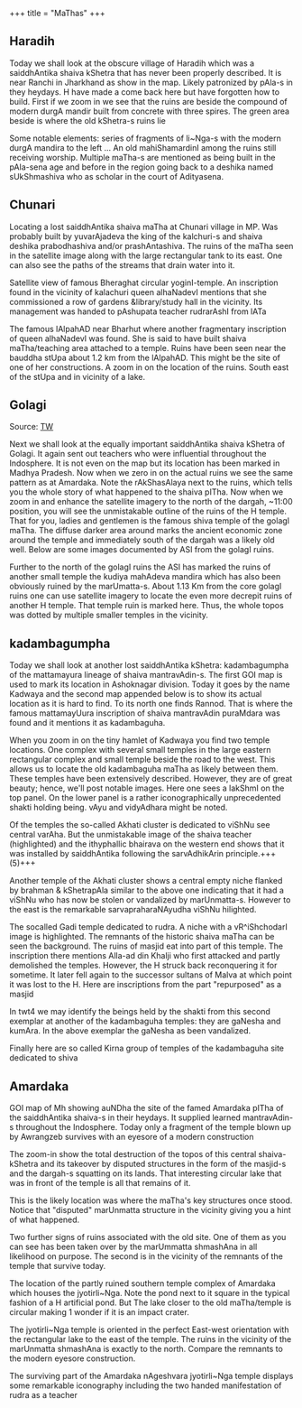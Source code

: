 +++
title = "MaThas"
+++

## Haradih
Today we shall look at the obscure village of Haradih which was a saiddhAntika shaiva kShetra that has never been properly described. It is near Ranchi in Jharkhand as show in the map. Likely patronized by pAla-s in they heydays. H have made a come back here but have forgotten how to build. First if we zoom in we see that the ruins are beside the compound of modern durgA mandir built from concrete with three spires. The green area beside is where the old kShetra-s ruins lie

Some notable elements: series of fragments of li~Nga-s with the modern durgA mandira to the left ... An old mahiShamardinI among the ruins still receiving worship. Multiple maTha-s are mentioned as being built in the pAla-sena age and before in the region going back to a deshika named sUkShmashiva who as scholar in the court of Adityasena.

## Chunari
Locating a lost saiddhAntika shaiva maTha at Chunari village in MP. Was probably built by yuvarAjadeva the king of the kalchuri-s and shaiva deshika prabodhashiva and/or prashAntashiva. The ruins of the maTha seen in the satellite image along with the large rectangular tank to its east. One can also see the paths of the streams that drain water into it.

Satellite view of famous Bheraghat circular yoginI-temple. An inscription found in the vicinity of kalachuri queen alhaNadevI mentions that she commissioned a row of gardens &library/study hall in the vicinity. Its management was handed to pAshupata teacher rudrarAshI from lATa

The famous lAlpahAD near Bharhut where another fragmentary inscription of queen alhaNadevI was found. She is said to have built shaiva maTha/teaching area attached to a temple. Ruins have been seen near the bauddha stUpa about 1.2 km from the lAlpahAD. This might be the site of one of her constructions. A zoom in on the location of the ruins. South east of the stUpa and in vicinity of a lake.

## Golagi
Source: [TW](https://twitter.com/blog_supplement/status/1033433357328240640)

Next we shall look at the equally important saiddhAntika shaiva kShetra of Golagi. It again sent out teachers who were influential throughout the Indosphere. It is not even on the map but its location has been marked in Madhya Pradesh. Now when we zero in on the actual ruins we see the same pattern as at Amardaka. Note the rAkShasAlaya next to the ruins, which tells you the whole story of what happened to the shaiva pITha. Now when we zoom in and enhance the satellite imagery to the north of the dargah, ~11:00 position, you will see the unmistakable outline of the ruins of the H temple. That for you, ladies and gentlemen is the famous shiva temple of the golagI maTha. The diffuse darker area around marks the ancient economic zone around the temple and immediately south of the dargah was a likely old well. Below are some images documented by ASI from the golagI ruins.

Further to the north of the golagI ruins the ASI has marked the ruins of another small temple the kudiya mahAdeva mandira which has also been obviously ruined by the marUmatta-s. About 1.13 Km from the core golagI ruins one can use satellite imagery to locate the even more decrepit ruins of another H temple. That temple ruin is marked here. Thus, the whole topos was dotted by multiple smaller temples in the vicinity.

## kadambagumpha
Today we shall look at another lost saiddhAntika kShetra: kadambagumpha of the mattamayura lineage of shaiva mantravAdin-s. The first GOI map is used to mark its location in Ashoknagar division. Today it goes by the name Kadwaya and the second map appended below is to show its actual location as it is hard to find. To its north one finds Rannod. That is where the famous mattamayUura inscription of shaiva mantravAdin puraMdara was found and it mentions it as kadambaguha. 

When you zoom in on the tiny hamlet of Kadwaya you find two temple locations. One complex with several small temples in the large eastern rectangular complex and small temple beside the road to the west. This allows us to locate the old kadambaguha maTha as likely between them. These temples have been extensively described. However, they are of great beauty; hence, we'll post notable images. Here one sees a lakShmI on the top panel. On the lower panel is a rather iconographically unprecedented shakti holding being. vAyu and vidyAdhara might be noted.

Of the temples the so-called Akhati cluster is dedicated to viShNu see central varAha. But the unmistakable image of the shaiva teacher (highlighted) and the ithyphallic bhairava on the western end shows that it was installed by saiddhAntika following the sarvAdhikArin principle.+++(5)+++

Another temple of the Akhati cluster shows a central empty niche flanked by brahman & kShetrapAla similar to the above one indicating that it had a viShNu who has now be stolen or vandalized by marUnmatta-s. However to the east is the remarkable sarvapraharaNAyudha viShNu hilighted.

The socalled Gadi temple dedicated to rudra. A niche with a vR^iShchodarI image is highlighted. The remnants of the historic shaiva maTha can be seen the background. The ruins of masjid eat into part of this temple. The inscription there mentions Alla-ad din Khalji who first attacked and partly demolished the temples. However, the H struck back reconquering it for sometime. It later fell again to the successor sultans of Malva at which point it was lost to the H. Here are inscriptions from the part "repurposed" as a masjid

In twt4 we may identify the beings held by the shakti from this second exemplar at another of the kadambaguha temples: they are gaNesha and kumAra. In the above exemplar the gaNesha as been vandalized.

Finally here are so called Kirna group of temples of the kadambaguha site dedicated to shiva

## Amardaka
GOI map of Mh showing auNDha the site of the famed Amardaka pITha of the saiddhAntika shaiva-s in their heydays. It supplied learned mantravAdin-s throughout the Indosphere. Today only a fragment of the temple blown up by Awrangzeb survives with an eyesore of a modern construction

The zoom-in show the total destruction of the topos of this central shaiva-kShetra and its takeover by disputed structures in the form of the masjid-s and the dargah-s squatting on its lands. That interesting circular lake that was in front of the temple is all that remains of it. 

This is the likely location was where the maTha's key structures once stood. Notice that "disputed" marUnmatta structure in the vicinity giving you a hint of what happened.

Two further signs of ruins associated with the old site. One of them as you can see has been taken over by the marUmmatta shmashAna in all likelihood on purpose. The second is in the vicinity of the remnants of the temple that survive today. 

The location of the partly ruined southern temple complex of Amardaka which houses the jyotirli~Nga. Note the pond next to it square in the typical fashion of a H artificial pond. But The lake closer to the old maTha/temple is circular making 1 wonder if it is an impact crater.

The jyotirli~Nga temple is oriented in the perfect East-west orientation with the rectangular lake to the east of the temple. The ruins in the vicinity of the marUnmatta shmashAna is exactly to the north. Compare the remnants to the modern eyesore construction.

The surviving part of the Amardaka nAgeshvara jyotirli~Nga temple displays some remarkable iconography including the two handed manifestation of rudra as a teacher

